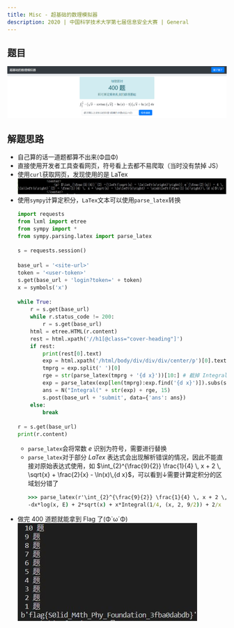 ```yaml
---
title: Misc - 超基础的数理模拟器
description: 2020 | 中国科学技术大学第七届信息安全大赛 | General
---
```


## 题目

![溜了溜了](img/basic_math_simulator01.jpg)

## 解题思路

- 自己算的话一道题都算不出来(Φ皿Φ)
- 直接使用开发者工具查看网页，符号看上去都不易爬取（当时没有禁掉 JS）
- 使用`curl`获取网页，发现使用的是 LaTex<br>
![LaTex](img/basic_math_simulator02.jpg)
- 使用`sympy`计算定积分，`LaTex`文本可以使用`parse_latex`转换
    ```py
    import requests
    from lxml import etree
    from sympy import *
    from sympy.parsing.latex import parse_latex

    s = requests.session()

    base_url = '<site-url>'
    token = '<user-token>'
    s.get(base_url + 'login?token=' + token)
    x = symbols('x')

    while True:
        r = s.get(base_url)
        while r.status_code != 200:
            r = s.get(base_url)
        html = etree.HTML(r.content)
        rest = html.xpath('//h1[@class="cover-heading"]')
        if rest:
            print(rest[0].text)
            exp = html.xpath('/html/body/div/div/div/center/p')[0].text[2:-1]
            tmprg = exp.split(' ')[0]
            rge = str(parse_latex(tmprg + '{d x}'))[10:] # 截掉 Integral(1
            exp = parse_latex(exp[len(tmprg):exp.find('{d x}')]).subs(symbols('e'), E)
            ans = N("Integral(" + str(exp) + rge, 15)
            s.post(base_url + 'submit', data={'ans': ans})
        else:
            break

    r = s.get(base_url)
    print(r.content)
    ```
  - `parse_latex`会将常数 ${\displaystyle e}$ 识别为符号，需要进行替换
  - `parse_latex`对于部分 *LaTex* 表达式会出现解析错误的情况，因此不能直接对原始表达式使用，如 $\int_{2}^{\frac{9}{2}} \frac{1}{4} \, x + 2 \, \sqrt{x} + \frac{2}{x} - \ln(x)\,{d x}$，可以看到↓需要计算定积分的区域划分错了
    ```cmd
    >>> parse_latex(r'\int_{2}^{\frac{9}{2}} \frac{1}{4} \, x + 2 \, \sqrt{x} + \frac{2}{x} - \ln(x)\,{d x}')
    -dx*log(x, E) + 2*sqrt(x) + x*Integral(1/4, (x, 2, 9/2)) + 2/x
    ```
- 做完 $400$ 道题就能拿到 Flag 了(ΦˋωˊΦ)<br>
![Sympy 一点也不慢！](img/basic_math_simulator03.jpg)